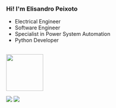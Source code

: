 <h3>Hi! I'm Elisandro Peixoto</h3>
<ul> 
   <li>Electrical Engineer</li>
   <li>Software Engineer</li>
   <li>Specialist in Power System Automation</li>
   <li>Python Developer</li>
</ul>

##

<img src=https://github.com/user-attachments/assets/37418946-bf8e-4559-b4ca-b52c4a4ff95b width=100>


<a href="mailto:elisandropeixoto21@gmailcom"><img src="https://img.shields.io/badge/Gmail-D14836?style=for-the-badge&logo=gmail&logoColor=white"></a>
<a href="https://www.linkedin.com/in/elisandro-peixoto-10317b139/"><img src="https://img.shields.io/badge/-LinkedIn-%230077B5?style=for-the-badge&logo=linkedin&logoColor=white"></a>
